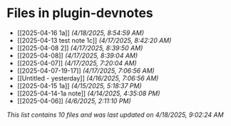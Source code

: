 # Files in plugin-devnotes

- [[2025-04-16 1a]] *(4/18/2025, 8:54:59 AM)*
- [[2025-04-13 test note 1c]] *(4/17/2025, 8:42:20 AM)*
- [[2025-04-08 2]] *(4/17/2025, 8:39:50 AM)*
- [[2025-04-08]] *(4/17/2025, 8:39:04 AM)*
- [[2025-04-07]] *(4/17/2025, 7:20:04 AM)*
- [[2025-04-07-19-17]] *(4/17/2025, 7:06:56 AM)*
- [[Untitled - yesterday]] *(4/16/2025, 7:06:56 AM)*
- [[2025-04-15 1a]] *(4/15/2025, 5:18:37 PM)*
- [[2025-04-14-1a note]] *(4/14/2025, 4:35:08 PM)*
- [[2025-04-06]] *(4/6/2025, 2:11:10 PM)*

*This list contains 10 files and was last updated on 4/18/2025, 9:02:24 AM*